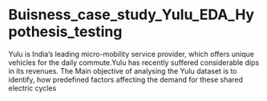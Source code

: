 # Buisness_case_study_Yulu_EDA_Hypothesis_testing
Yulu is India’s leading micro-mobility service provider, which offers unique vehicles for the daily commute.Yulu has recently suffered considerable dips in its revenues. The Main objective of analysing the Yulu dataset is to identify, how predefined factors affecting the demand for these shared electric cycles
